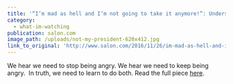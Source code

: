 ```yaml
---
title: '“I’m mad as hell and I’m not going to take it anymore!”: Understanding anger in the Donald Trump era'
category:
  - what-im-watching
publication: salon.com
image_path: /uploads/not-my-president-620x412.jpg
link_to_original: 'http://www.salon.com/2016/11/26/im-mad-as-hell-and-im-not-going-to-take-it-anymore-understanding-anger-in-the-donald-trump-era/'
---
```



We hear we need to stop being angry. We hear we need to keep being angry.&nbsp; In truth, we need to learn to do both. Read the full piece [here](http://www.salon.com/2016/11/26/im-mad-as-hell-and-im-not-going-to-take-it-anymore-understanding-anger-in-the-donald-trump-era/).
